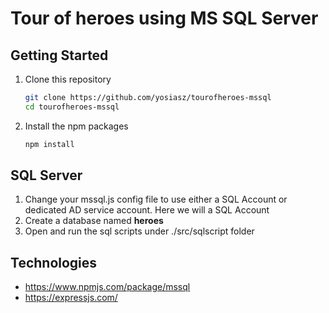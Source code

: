 # Tour of heroes using MS SQL Server

## Getting Started

1. Clone this repository

   ```bash
   git clone https://github.com/yosiasz/tourofheroes-mssql
   cd tourofheroes-mssql
   ```

1. Install the npm packages

   ```bash
   npm install
   ```

## SQL Server
1. Change your mssql.js config file to use either a SQL Account or dedicated AD service account. 
   Here we will a SQL Account
2. Create a database named **heroes**
3. Open and run the sql scripts under ./src/sqlscript folder

## Technologies
- https://www.npmjs.com/package/mssql
- https://expressjs.com/